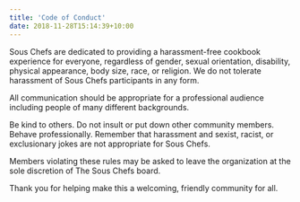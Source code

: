 ```yaml
---
title: 'Code of Conduct'
date: 2018-11-28T15:14:39+10:00
---
```


Sous Chefs are dedicated to providing a harassment-free cookbook experience for everyone, regardless of gender, sexual orientation, disability, physical appearance, body size, race, or religion. We do not tolerate harassment of Sous Chefs participants in any form.

All communication should be appropriate for a professional audience including people of many different backgrounds.

Be kind to others. Do not insult or put down other community members. Behave professionally. Remember that harassment and sexist, racist, or exclusionary jokes are not appropriate for Sous Chefs.

Members violating these rules may be asked to leave the organization at the sole discretion of The Sous Chefs board.

Thank you for helping make this a welcoming, friendly community for all.
